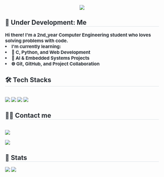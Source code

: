 <div align= "center">
    <img src="https://capsule-render.vercel.app/api?type=waving&color=gradient&height=120&text=Welcome👋%20Seunguk%20GitHub&animation=&fontColor=000000&fontSize=50" />
    </div>
    <div style="text-align: left;"> 
    <h2 style="border-bottom: 1px solid #d8dee4; color: #282d33;"> 🚧 Under Development: Me </h2>  
    <div style="font-weight: 700; font-size: 15px; text-align: left; color: #282d33;"> Hi there! I'm a 2nd_year Computer Engineering student who loves solving problems with code.</li></li><li>I'm currently learning:</li><li> 🔧 C, Python, and Web Development  </li><li> 🤖 AI & Embedded Systems Projects  </li><li> 🌐 Git, GitHub, and Project Collaboration </li> </div> 
    </div>
    <div style="text-align: left;">
    <h2 style="border-bottom: 1px solid #d8dee4; color: #282d33;"> 🛠️ Tech Stacks </h2> <br> 
    <div style="margin: ; text-align: left;" "text-align: left;"> <img src="https://img.shields.io/badge/C-A8B9CC?style=for-the-badge&logo=C&logoColor=white">
          <img src="https://img.shields.io/badge/Github-181717?style=for-the-badge&logo=Github&logoColor=white">
          <img src="https://img.shields.io/badge/Git-F05032?style=for-the-badge&logo=Git&logoColor=white">
          <img src="https://img.shields.io/badge/Python-3776AB?style=for-the-badge&logo=Python&logoColor=white">
          </div>
    </div>
    <div style="text-align: left;">
    <h2 style="border-bottom: 1px solid #d8dee4; color: #282d33;"> 🧑‍💻 Contact me </h2> <br> 
    <div style="text-align: left;"> <a href=mailto:dltmddnr7236@gmail.com> <img src="https://img.shields.io/badge/Gmail-EA4335?style=for-the-badge&logo=Gmail&logoColor=white&link=mailto:dltmddnr7236@gmail.com"> </a>
          </div>  <br> 
    <div style="text-align: left;"> <a href="https://hits.seeyoufarm.com"> <img src="https://hits.seeyoufarm.com/api/count/incr/badge.svg?url=https%3A%2F%2Fgithub.com%2Flsw7236%2F&count_bg=%23000000&title_bg=%23000000&icon=github.svg&icon_color=%23FFFFFF&title=GitHub&edge_flat=false"/></a>
       </div> 
    </div>
    <div style="text-align: left;"> 
    <h2 style="border-bottom: 1px solid #d8dee4; color: #282d33;"> 🏅 Stats </h2> <div style="text-align: left;"> <img src="https://github-readme-stats.vercel.app/api?username=lsw7236&bg_color=180,ffffff,00000000&title_color=000000&text_color=000000"
         /> <img src="https://github-readme-stats.vercel.app/api/top-langs/?username=lsw7236&layout=compact&bg_color=180,ffffff,00000000&title_color=000000&text_color=000000"
           /> </div> 
    </div>
    
